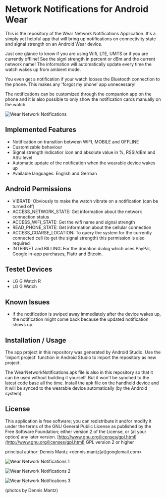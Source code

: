 Network Notifications for Android Wear
======================================

This is the repository of the Wear Network Notifications Application.
It's a simply yet helpful app that will bring up notifications on connectivity
state and signal strength on an Android Wear device.

Just one glance to know if you are using Wifi, LTE, UMTS or if you are currently offline! 
See the signl strength in percent or dBm and the current network name! 
The information will automatically update every time the watch wakes 
up from ambient mode.

You even get a notification if your watch looses the Bluetooth connection 
to the phone. This makes any 'forgot my phone' app unnecessary!

The notifications can be customized through the companion app on the 
phone and it is also possible to only show the notification cards 
manually on the watch.


![Wear Network Notifications](https://raw.githubusercontent.com/demantz/WearNetworkNotifications/master/screenshots/feature.png)


Implemented Features
--------------------
* Notification on transition between WIFI, MOBILE and OFFLINE
* Customizable behaviour
* Signal strength indicatior icon and absolute value in %, RSSI/dBm and ASU level
* Automatic update of the notification when the wearable device wakes up
* Available languages: English and German

Android Permissions
-------------------
* VIBRATE: Obviously to make the watch vibrate on a notification (can be turned off)
* ACCESS_NETWORK_STATE: Get information about the network connection status
* ACCESS_WIFI_STATE: Get the wifi name and signal strength
* READ_PHONE_STATE: Get information about the cellular connection
* ACCESS_COARSE_LOCATION: To query the system for the currently connected
  cell (to get the signal strength) this permission is also required
* INTERNET and BILLING: For the donation dialog which uses PayPal, Google in-app purchases,
  Flattr and Bitcoin.

Testet Devices
--------------
* LG G Watch R
* LG G Watch


Known Issues
------------
* If the notification is swiped away immediately after the device wakes
  up, the notification might come back because the updated notification
  shows up.


Installation / Usage
--------------------
The app project in this repository was generated by Android Studio.
Use the 'import project' function in Android Studio to import the repository
as new project.

The WearNetworkNotifications.apk file is also in this repository so that it can be used without 
building it yourself. But it won't be synched to the latest code base all the time.
Install the apk file on the handheld device and it will be synced to the
wearable device automatically (by the Android system).


License
-------
This application is free software; you can redistribute it and/or
modify it under the terms of the GNU General Public
License as published by the Free Software Foundation; either
version 2 of the License, or (at your option) any later version.
[http://www.gnu.org/licenses/gpl.html](http://www.gnu.org/licenses/gpl.html) GPL version 2 or higher

principal author: Dennis Mantz <dennis.mantz[at]googlemail.com>


![Wear Network Notifications 1](https://raw.githubusercontent.com/demantz/WearNetworkNotifications/master/screenshots/WearNetworkNotifications1.png)

![Wear Network Notifications 2](https://raw.githubusercontent.com/demantz/WearNetworkNotifications/master/screenshots/WearNetworkNotifications2.png)

![Wear Network Notifications 3](https://raw.githubusercontent.com/demantz/WearNetworkNotifications/master/screenshots/WearNetworkNotifications3.png)


(photos by Dennis Mantz)
